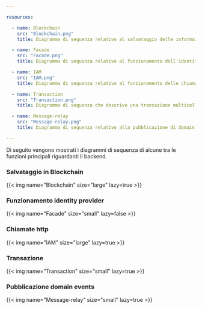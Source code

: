 ```yaml
---

resources:

  - name: Blockchain
    src: "Blockchain.png"
    title: Diagramma di sequenza relativo al salvataggio delle informazioni in Blockchain

  - name: Facade
    src: "Facade.png"
    title: Diagramma di sequenza relativo al funzionamento dell'identity provider (facade pattern)

  - name: IAM
    src: "IAM.png"
    title: Diagramma di sequenza relativo al funzionamento delle chiamate http da parte dell’API gateway

  - name: Transaction
    src: "Transaction.png"
    title: Diagramma di sequenza che descrive una transazione multicollection (outbox pattern)

  - name: Message-relay
    src: "Message-relay.png"
    title: Diagramma di sequenza relativo alla pubblicazione di domain events sul message broker

---
```

Di seguito vengono mostrati i diagrammi di sequenza di alcune tra le funzioni principali riguardanti il backend.

### Salvataggio in Blockchain
{{< img name="Blockchain" size="large" lazy=true >}}

### Funzionamento identity provider
{{< img name="Facade" size="small" lazy=false >}}

### Chiamate http
{{< img name="IAM" size="large" lazy=true >}}

### Transazione
{{< img name="Transaction" size="small" lazy=true >}}

### Pubblicazione domain events
{{< img name="Message-relay" size="small" lazy=true >}}


